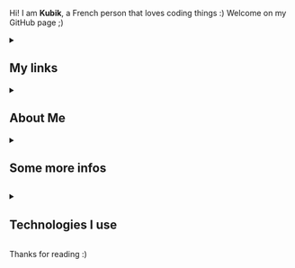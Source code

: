 Hi! I am <strong>Kubik</strong>, a French person that loves coding things :)
Welcome on my GitHub page ;)

<details>
  <summary><h2>My links</h2></summary>
  <h3><a href="https://www.youtube.com/channel/UCXPhNEO16dRmWsiDNG5k-mw" target="_blank">My YouTube channel</a></h3>
  <ul>
    <li>French</li>
    <li>Minecraft videos</li>
    <li>Coding tutorials</li>
  </ul>
  <br>
  <h3><a href="https://discord.gg/4erCn7v" target="_blank">My Discord server</a></h3>
  <ul>
    <li>French</li>
    <li>Small community</li>
  </ul>
  <br>
</details>

<details>
  <summary><h2>About Me</h2></summary>
  <h3>What I like</h3>
  <ul>
    <li>Programmation</li>
    <li>Artificial Intelligence</li>
    <li>Play Minecraft</li>
  </ul>
  <br>
  <h3>What I am doing now</h3>
  <ul>
    <li>Probably coding Discord bots</li>
    <li>Probably learning more about AI</li>
    <li>Probably listening some electronic music</li>
    <li>Probably eating something</li>
  </ul>
</details>

<details>
  <summary><h2>Some more infos<h2></summary>
  <h3>Stats</h3>
  <img src="https://github-readme-stats.vercel.app/api?username=totorogaming&show_icons=true&theme=midnight-purple">
  <h3>Languages I use the most</h3>
  <img src="https://github-readme-stats.vercel.app/api/top-langs/?username=totorogaming&theme=midnight-purple">
</details>

<details>
  <summary><h2>Technologies I use</h2></summary>
  <h3>Software and technologies</h3>
  <img src="https://img.shields.io/badge/Visual%20Studio%20Code-0078d7.svg?style=for-the-badge&logo=visual-studio-code&logoColor=white">
  <img src="https://img.shields.io/badge/-Stackoverflow-FE7A16?style=for-the-badge&logo=stack-overflow&logoColor=white">
  <img src="https://img.shields.io/badge/github-%23121011.svg?style=for-the-badge&logo=github&logoColor=white">
  <img src="https://img.shields.io/badge/adobe-%23FF0000.svg?style=for-the-badge&logo=adobe&logoColor=white">
  
  <h3>Languages</h3>

  <img src="https://img.shields.io/badge/python-3670A0?style=for-the-badge&logo=python&logoColor=ffdd54">
  <img src="https://img.shields.io/badge/javascript-%23323330.svg?style=for-the-badge&logo=javascript&logoColor=%23F7DF1E">
</details>

Thanks for reading :)

